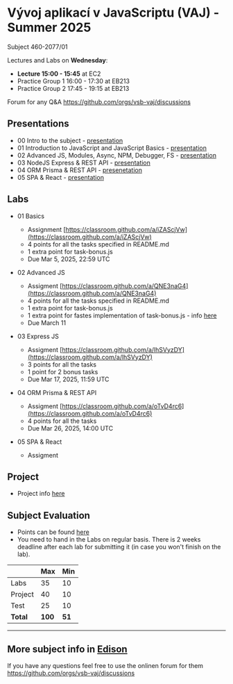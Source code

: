 # Vývoj aplikací v JavaScriptu (VAJ) - Summer 2025 
Subject 460-2077/01

Lectures and Labs on **Wednesday**:
- **Lecture 15:00 - 15:45** at EC2
- Practice Group 1 16:00 - 17:30 at EB213
- Practice Group 2 17:45 - 19:15 at EB213

Forum for any Q&A https://github.com/orgs/vsb-vaj/discussions

## Presentations 
  - 00 Intro to the subject - [presentation](https://docs.google.com/presentation/d/1fg9hc8wu0giDWeY_-eLFmMMoGcCurY6T99fgrpEEyzw/edit?usp=sharing)
  - 01 Introduction to JavaScript and JavaScript Basics - [presentation](https://docs.google.com/presentation/d/1-2gl_ycLBRFdR0Rtzc6jlwqIJY6HyjMlA7kv502PfIE/edit?usp=sharing)
  - 02 Advanced JS, Modules, Async, NPM, Debugger, FS - [presentation](https://docs.google.com/presentation/d/1oBhLwi_Wh7kdfiOBZymfzpTkvDaueoxtRokrK1ApHL4/edit?usp=sharing)
  - 03 NodeJS Express & REST API - [presentation](https://docs.google.com/presentation/d/1kqi9kMPvtgFPrEdCKto0DSooTjoDwsvdnzNkwLAi1_0/edit?usp=sharing)
  - 04 ORM Prisma & REST API - [presenetation](https://docs.google.com/presentation/d/1sRWelOVZbr-5KhJPbHzDtt2rRZlpZP-w7UL6fN_Lb4E/edit?usp=sharing)
  - 05 SPA & React - [presentation](https://docs.google.com/presentation/d/1CZJ0WgQ4lg9uy944HIibLFc0yekyCHU0pF-IUqwNct8/edit?usp=sharing)

## Labs
- 01 Basics
  - Assignment [https://classroom.github.com/a/iZAScjVw](https://classroom.github.com/a/iZAScjVw)
  - 4 points for all the tasks specified in README.md
  - 1 extra point for task-bonus.js
  - Due Mar 5, 2025, 22:59 UTC

- 02 Advanced JS
  - Assigment [https://classroom.github.com/a/QNE3naG4](https://classroom.github.com/a/QNE3naG4)
  - 4 points for all the tasks specified in README.md
  - 1 extra point for task-bonus.js
  - 1 extra point for fastes implementation of task-bonus.js - info [here](https://github.com/orgs/vsb-vaj/discussions/16#discussion-8016040)
  - Due March 11 

- 03 Express JS
  - Assigment [https://classroom.github.com/a/lhSVyzDY](https://classroom.github.com/a/lhSVyzDY)
  - 3 points for all the tasks
  - 1 point for 2 bonus tasks 
  - Due Mar 17, 2025, 11:59 UTC

- 04 ORM Prisma & REST API
  - Assigment [https://classroom.github.com/a/oTvD4rc6](https://classroom.github.com/a/oTvD4rc6)
  - 4 points for all the tasks
  - Due Mar 26, 2025, 14:00 UTC

- 05 SPA & React
  - Assigment  

## Project
- Project info [here](https://docs.google.com/document/d/1o2b6Rx1TXxssVNWquiox8zSkvp6R4iInYVB4AzqXDSE/edit?usp=sharing)

## Subject Evaluation
- Points can be found [here](https://docs.google.com/spreadsheets/d/10IjP6Z71eWX33XH4IiC3cH9vLtBnL3U9cM7VzS2pc90/edit?usp=sharing)
- You need to hand in the Labs on regular basis. There is 2 weeks deadline after each lab for submitting it (in case you won't finish on the lab). 

|           | Max     | Min    |
|-----------|---------|--------|
| Labs      |    35   |   10   |
| Project   |    40   |   10   |
| Test      |    25   |   10   |
| **Total** | **100** | **51** |

------------------------
## More subject info in [Edison](https://edison.sso.vsb.cz/cz.vsb.edison.edu.study.prepare.web/SubjectVersion.faces?version=460-2077/01&studyPlanId=24376&locale=cs)

If you have any questions feel free to use the onlinen forum for them https://github.com/orgs/vsb-vaj/discussions
